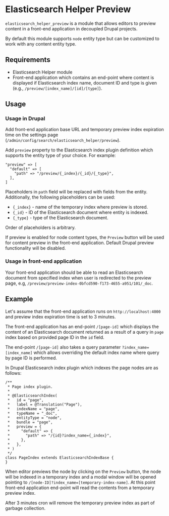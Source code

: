 # Elasticsearch Helper Preview

`elasticsearch_helper_preview` is a module that allows editors to preview content in a front-end application in decoupled Drupal projects.

By default this module supports `node` entity type but can be customized to work with any content entity type.

## Requirements
- Elasticsearch Helper module
- Front-end application which contains an end-point where content is displayed if Elasticsearch index name, document ID and type is given (e.g., `/preview/[index_name]/[id]/[type]`).

## Usage

### Usage in Drupal

Add front-end application base URL and temporary preview index expiration time on the settings 
page (`/admin/config/search/elasticsearch_helper/preview`). 

Add `preview` property to the Elasticsearch index plugin definition which supports the entity type of your choice. For example:

```
"preview" => [
  "default" => [
    "path" => "/preview/{_index}/{_id}/{_type}",
  ],
]
```

Placeholders in `path` field will be replaced with fields from the entity. Additionally, the following placeholders can be used:

- `{_index}` - name of the temporary index where preview is stored.
- `{_id}` - ID of the Elasticsearch document where entity is indexed.
- `{_type}` - type of the Elasticsearch document.

Order of placeholders is arbitrary. 

If preview is enabled for node content types, the `Preview` button will be used for content preview in the front-end application. Default Drupal preview functionality will be disabled. 

### Usage in front-end application

Your front-end application should be able to read an Elasticsearch document from specified index when user is redirected to the preview page, e.g, `/preview/preview-index-0bfcd590-f173-4655-a951/101/_doc`.

## Example

Let's assume that the front-end application runs on `http://localhost:4000` and preview index expiration time is set to 3 minutes.

The front-end application has an end-point `/[page-id]` which displays the content of an Elasticsearch document
returned as a result of a query in `page` index based on provided page ID in the `id` field.

The end-point `/[page-id]` also takes a query parameter `?index_name=[index_name]` which allows overriding the default
index name where query by page ID is performed.

In Drupal Elasticsearch index plugin which indexes the page nodes are as follows:
```
/**
 * Page index plugin.
 *
 * @ElasticsearchIndex(
 *   id = "page",
 *   label = @Translation("Page"),
 *   indexName = "page",
 *   typeName = "_doc",
 *   entityType = "node",
 *   bundle = "page",
 *   preview = {
 *     "default" => {
 *       "path" => "/{id}?index_name={_index}",
 *     },
 *   },
 * )
 */
class PageIndex extends ElasticsearchIndexBase {
}
```

When editor previews the node by clicking on the `Preview` button, the node will be indexed in a temporary index and a
modal window will be opened pointing to `/[node-ID]?index_name=[temporary-index-name]`. At this point front-end 
application end-point will read the contents from a temporary preview index.  

After 3 minutes cron will remove the temporary preview index as part of garbage collection.
